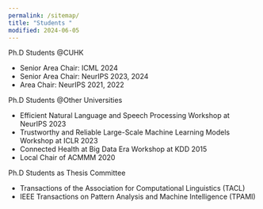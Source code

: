 ```yaml
---
permalink: /sitemap/
title: "Students "
modified: 2024-06-05
---
```


Ph.D Students @CUHK
* Senior Area Chair: ICML 2024
* Senior Area Chair: NeurIPS 2023, 2024
* Area Chair: NeurIPS 2021, 2022

Ph.D Students @Other Universities
* Efficient Natural Language and Speech Processing Workshop at NeurIPS 2023
* Trustworthy and Reliable Large-Scale Machine Learning Models Workshop at ICLR 2023
* Connected Health at Big Data Era Workshop at KDD 2015
* Local Chair of ACMMM 2020

Ph.D Students as Thesis Committee
* Transactions of the Association for Computational Linguistics (TACL)
* IEEE Transactions on Pattern Analysis and Machine Intelligence (TPAMI)
